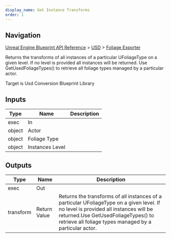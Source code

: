 ```yaml
---
display_name: Get Instance Transforms
order: 1
---
```

## Navigation

[Unreal Engine Blueprint API Reference](https://dev.epicgames.com/documentation/en-us/unreal-engine/BlueprintAPI) > [USD](https://dev.epicgames.com/documentation/en-us/unreal-engine/BlueprintAPI/USD) > [Foliage Exporter](https://dev.epicgames.com/documentation/en-us/unreal-engine/BlueprintAPI/USD/FoliageExporter)

Returns the transforms of all instances of a particular UFoliageType on a given level. If no level is provided all instances will be returned.
Use GetUsedFoliageTypes() to retrieve all foliage types managed by a particular actor.

Target is Usd Conversion Blueprint Library

## Inputs

| Type | Name | Description |
| --- | --- | --- |
| exec | In |  |
| object | Actor |  |
| object | Foliage Type |  |
| object | Instances Level |  |

## Outputs

| Type | Name | Description |
| --- | --- | --- |
| exec | Out |  |
| transform | Return Value | Returns the transforms of all instances of a particular UFoliageType on a given level. If no level is provided all instances will be returned.Use GetUsedFoliageTypes() to retrieve all foliage types managed by a particular actor. |
